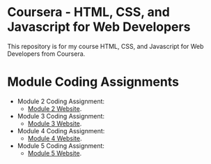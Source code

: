 # Coursera - HTML, CSS, and Javascript for Web Developers
This repository is for my course HTML, CSS, and Javascript for Web Developers from Coursera.
# Module Coding Assignments
* Module 2 Coding Assignment:
    * [Module 2 Website](https://marvinpatangan.github.io/coursera-html-css-and-javascript-for-web-developers/module-2/).
* Module 3 Coding Assignment:
    * [Module 3 Website](https://marvinpatangan.github.io/coursera-html-css-and-javascript-for-web-developers/module-3/).
* Module 4 Coding Assignment:
    * [Module 4 Website](https://marvinpatangan.github.io/coursera-html-css-and-javascript-for-web-developers/module-4/).
* Module 5 Coding Assignment:
    * [Module 5 Website](https://marvinpatangan.github.io/coursera-html-css-and-javascript-for-web-developers/module-5/).